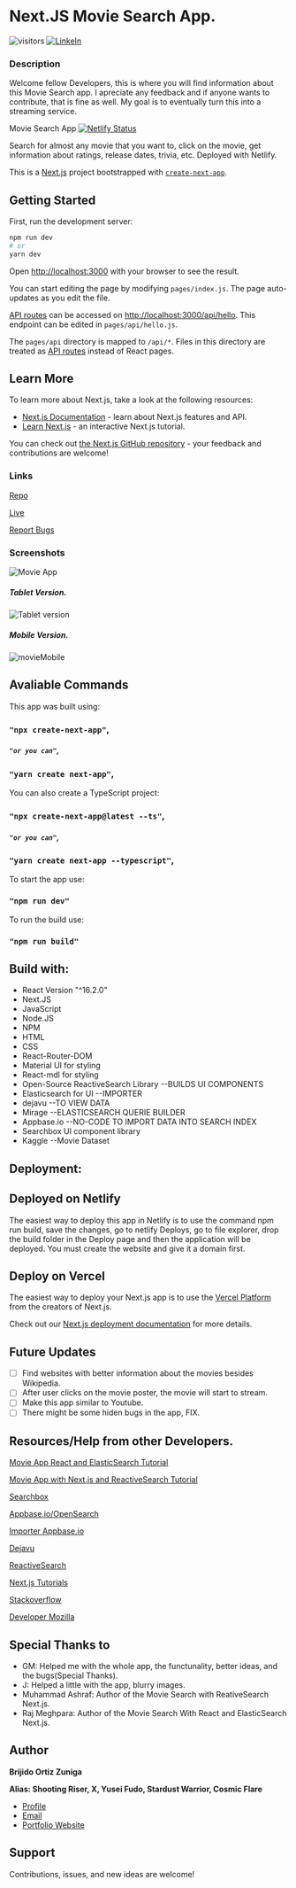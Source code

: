 # Next.JS Movie Search App.
![visitors](https://visitor-badge.glitch.me/badge?page_id=Bortiz1993.id)
[![LinkeIn](https://img.shields.io/badge/LinkedIn-brijido--zuniga--849981211%2F-blue)](https://www.linkedin.com/in/brijido-zuniga-849981211/)

### Description
Welcome fellow Developers, this is where you will find information about this Movie Search app.
I apreciate any feedback and if anyone wants to contribute, that is fine as well. My goal is to eventually turn this into a streaming service.

Movie Search App
[![Netlify Status](https://api.netlify.com/api/v1/badges/974dbc81-0352-4a1e-9884-7835fcf83157/deploy-status)](https://app.netlify.com/sites/strong-nasturtium-0246a0/deploys)

Search for almost any movie that you want to, click on the movie, get information about ratings, release dates, trivia, etc. Deployed with Netlify.


This is a [Next.js](https://nextjs.org/) project bootstrapped with [`create-next-app`](https://github.com/vercel/next.js/tree/canary/packages/create-next-app).

## Getting Started

First, run the development server:

```bash
npm run dev
# or
yarn dev
```

Open [http://localhost:3000](http://localhost:3000) with your browser to see the result.

You can start editing the page by modifying `pages/index.js`. The page auto-updates as you edit the file.

[API routes](https://nextjs.org/docs/api-routes/introduction) can be accessed on [http://localhost:3000/api/hello](http://localhost:3000/api/hello). This endpoint can be edited in `pages/api/hello.js`.

The `pages/api` directory is mapped to `/api/*`. Files in this directory are treated as [API routes](https://nextjs.org/docs/api-routes/introduction) instead of React pages.

## Learn More

To learn more about Next.js, take a look at the following resources:

- [Next.js Documentation](https://nextjs.org/docs) - learn about Next.js features and API.
- [Learn Next.js](https://nextjs.org/learn) - an interactive Next.js tutorial.

You can check out [the Next.js GitHub repository](https://github.com/vercel/next.js/) - your feedback and contributions are welcome!


### Links
[Repo](https://github.com/Bortiz1993/MovieApp)

[Live](https://moviespecternext.netlify.app/)

[Report Bugs](https://github.com/Bortiz1993/MovieApp/issues)

### Screenshots
![Movie App](https://user-images.githubusercontent.com/77209112/180127631-7341177b-d109-4c64-9643-7033de3f911a.png)

##### Tablet Version.
![Tablet version](https://user-images.githubusercontent.com/77209112/180128556-2066ecb7-d23e-4a8b-a83f-111df86f494f.png)

##### Mobile Version.
![movieMobile](https://user-images.githubusercontent.com/77209112/180131241-e8e16dd8-4ab7-4bff-97be-dd10052d6927.png)

## Avaliable Commands

This app was built using:

### `"npx create-next-app"`,
##### `"or you can"`,
### `"yarn create next-app"`,

You can also create a TypeScript project:

### `"npx create-next-app@latest --ts"`,
##### `"or you can"`,
### `"yarn create next-app --typescript"`,

To start the app use:

### `"npm run dev"`

To run the build use:

### `"npm run build"`

## Build with:

- React Version "^16.2.0"
- Next.JS
- JavaScript
- Node.JS
- NPM
- HTML
- CSS
- React-Router-DOM
- Material UI for styling
- React-mdl for styling
- Open-Source ReactiveSearch Library --BUILDS UI COMPONENTS
- Elasticsearch for UI --IMPORTER
- dejavu --TO VIEW DATA
- Mirage --ELASTICSEARCH QUERIE BUILDER
- Appbase.io --NO-CODE TO IMPORT DATA INTO SEARCH INDEX
- Searchbox UI component library
- Kaggle --Movie Dataset

## Deployment:

## Deployed on Netlify

The easiest way to deploy this app in Netlify is to use the command npm run build, save the changes, go to netlify Deploys, go to file explorer, drop the build folder in the Deploy page and then the application will be deployed. You must create the website and give it a domain first.

## Deploy on Vercel

The easiest way to deploy your Next.js app is to use the [Vercel Platform](https://vercel.com/new?utm_medium=default-template&filter=next.js&utm_source=create-next-app&utm_campaign=create-next-app-readme) from the creators of Next.js.

Check out our [Next.js deployment documentation](https://nextjs.org/docs/deployment) for more details.

## Future Updates

- [ ] Find websites with better information about the movies besides Wikipedia.
- [ ] After user clicks on the movie poster, the movie will start to stream.
- [ ] Make this app similar to Youtube.
- [ ] There might be some hiden bugs in the app, FIX.

## Resources/Help from other Developers.

[Movie App React and ElasticSearch Tutorial](https://medium.appbase.io/how-to-build-a-movie-search-app-with-react-and-elasticsearch-2470f202291c)

[Movie App with Next.js and ReactiveSearch Tutorial](https://blog.reactivesearch.io/react-search-ui-tutorial)

[Searchbox](https://opensource.appbase.io/searchbox/)

[Appbase.io/OpenSearch](https://docs.appbase.io/)

[Importer Appbase.io](https://importer.appbase.io/)

[Dejavu](https://dejavu.appbase.io/?appname=&url=&mode=edit)

[ReactiveSearch](https://opensource.appbase.io/reactivesearch/)

[Next.js Tutorials](https://nextjs.org/learn/basics/create-nextjs-app)

[Stackoverflow](https://stackoverflow.com/)

[Developer Mozilla](https://developer.mozilla.org/)

## Special Thanks to

- GM: Helped me with the whole app, the functunality, better ideas, and the bugs(Special Thanks).
- J: Helped a little with the app, blurry images.
- Muhammad Ashraf: Author of the Movie Search with ReativeSearch Next.js.
- Raj Meghpara: Author of the Movie Search With React and ElasticSearch Next.js.

## Author

**Brijido Ortiz Zuniga**

**Alias: Shooting Riser, X, Yusei Fudo, Stardust Warrior, Cosmic Flare**

- [Profile](https://github.com/Bortiz1993)
- [Email](Bortiz4ever@gmail.com)
- [Portfolio Website](https://bortiz-portfolio.netlify.app/)

## Support

Contributions, issues, and new ideas are welcome!

















